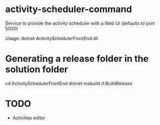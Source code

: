 # activity-scheduler-command

Service to provide the activity scheduler with a Web UI (defaults to port 5000)

Usage: dotnet ActivitySchedulerFrontEnd.dll

# Generating a release folder in the solution folder
cd ActivitySchedulerFrontEnd
dotnet msbuild /t:BuildRelease

# TODO
- Activities editor
